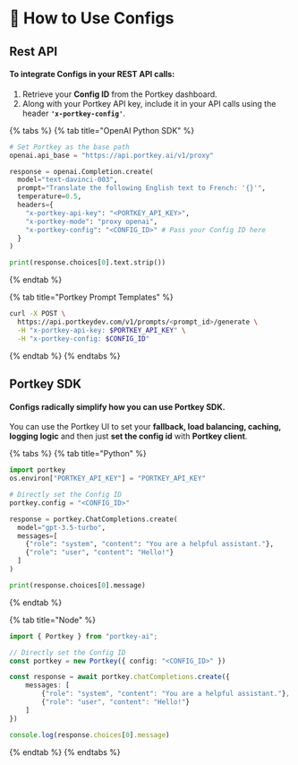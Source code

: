 # 🔧 How to Use Configs

## Rest API

#### To integrate Configs in your REST API calls:

1. Retrieve your **Config ID** from the Portkey dashboard.
2. Along with your Portkey API key, include it in your API calls using the header **`'x-portkey-config'`**.

{% tabs %}
{% tab title="OpenAI Python SDK" %}
```python
# Set Portkey as the base path
openai.api_base = "https://api.portkey.ai/v1/proxy"

response = openai.Completion.create(
  model="text-davinci-003",
  prompt="Translate the following English text to French: '{}'",
  temperature=0.5,
  headers={
    "x-portkey-api-key": "<PORTKEY_API_KEY>",
    "x-portkey-mode": "proxy openai",
    "x-portkey-config": "<CONFIG_ID>" # Pass your Config ID here
  }
)

print(response.choices[0].text.strip())
```
{% endtab %}

{% tab title="Portkey Prompt Templates" %}
```sh
curl -X POST \
  https://api.portkeydev.com/v1/prompts/<prompt_id>/generate \
  -H "x-portkey-api-key: $PORTKEY_API_KEY" \
  -H "x-portkey-config: $CONFIG_ID"
```
{% endtab %}
{% endtabs %}

## Portkey SDK

#### Configs radically simplify how you can use Portkey SDK.&#x20;

You can use the Portkey UI to set your **fallback, load balancing, caching, logging logic** and then just **set the config id** with **Portkey client**.

{% tabs %}
{% tab title="Python" %}
```python
import portkey
os.environ["PORTKEY_API_KEY"] = "PORTKEY_API_KEY"

# Directly set the Config ID
portkey.config = "<CONFIG_ID>"

response = portkey.ChatCompletions.create(
  model="gpt-3.5-turbo",
  messages=[
    {"role": "system", "content": "You are a helpful assistant."},
    {"role": "user", "content": "Hello!"}
  ]
)

print(response.choices[0].message)
```
{% endtab %}

{% tab title="Node" %}
```typescript
import { Portkey } from "portkey-ai";

// Directly set the Config ID
const portkey = new Portkey({ config: "<CONFIG_ID>" })

const response = await portkey.chatCompletions.create({
    messages: [
        {"role": "system", "content": "You are a helpful assistant."},
        {"role": "user", "content": "Hello!"}
    ]
})

console.log(response.choices[0].message)
```
{% endtab %}
{% endtabs %}
